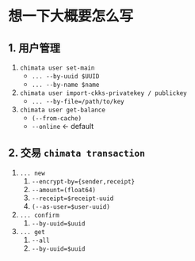 # 想一下大概要怎么写

## 1. 用户管理

1. `chimata user set-main`
   - `... --by-uuid $UUID`
   - `... --by-name $name`
2. `chimata user import-ckks-privatekey / publickey`
   - `... --by-file=/path/to/key`
3. `chimata user get-balance`
   - `(--from-cache)`
   - `--online` <- default

## 2. 交易 `chimata transaction`

1. `... new`
   1. `--encrypt-by={sender,receipt}`
   2. `--amount=(float64)`
   3. `--receipt=$receipt-uuid`
   4. `(--as-user=$user-uuid)`
2. `... confirm`
   1. `--by-uuid=$uuid`
3. `... get`
   1. `--all`
   2. `--by-uuid=$uuid`
